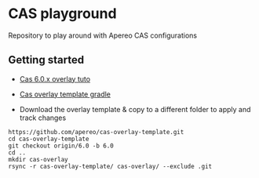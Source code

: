 # CAS playground

Repository to play around with Apereo CAS configurations

## Getting started
* [Cas 6.0.x overlay tuto](https://apereo.github.io/2018/11/16/cas60-gettingstarted-overlay/)
* [Cas overlay template gradle](https://github.com/apereo/cas-overlay-template)

* Download the overlay template & copy to a different folder to apply and track changes
```
https://github.com/apereo/cas-overlay-template.git
cd cas-overlay-template
git checkout origin/6.0 -b 6.0
cd ..
mkdir cas-overlay
rsync -r cas-overlay-template/ cas-overlay/ --exclude .git
```
